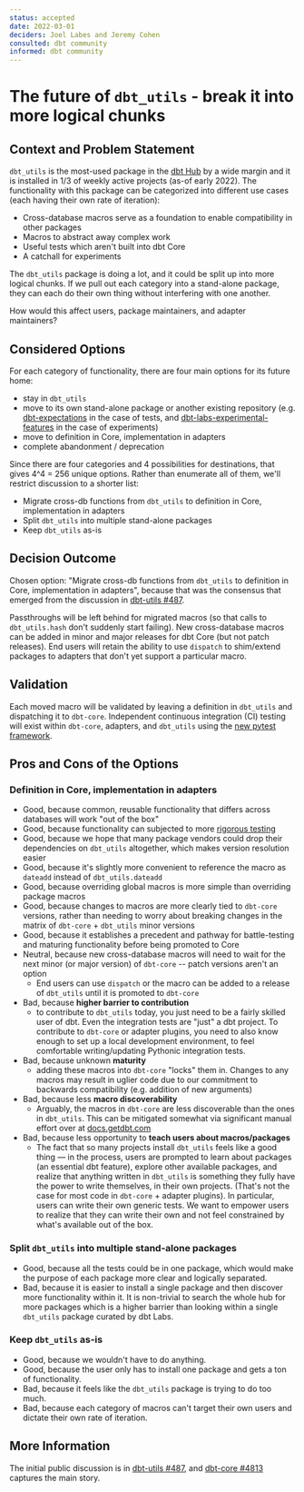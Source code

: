 ```yaml
---
status: accepted
date: 2022-03-01
deciders: Joel Labes and Jeremy Cohen
consulted: dbt community
informed: dbt community
---
```

# The future of `dbt_utils` - break it into more logical chunks

## Context and Problem Statement

`dbt_utils` is the most-used package in the [dbt Hub]() by a wide margin and it is installed in 1/3 of weekly active projects (as-of early 2022). The functionality with this package can be categorized into different use cases (each having their own rate of iteration):
- Cross-database macros serve as a foundation to enable compatibility in other packages
- Macros to abstract away complex work
- Useful tests which aren't built into dbt Core
- A catchall for experiments

The `dbt_utils` package is doing a lot, and it could be split up into more logical chunks. If we pull out each category into a stand-alone package, they can each do their own thing without interfering with one another.

How would this affect users, package maintainers, and adapter maintainers?

## Considered Options

For each category of functionality, there are four main options for its future home:
* stay in `dbt_utils`
* move to its own stand-alone package or another existing repository (e.g. [dbt-expectations](https://github.com/calogica/dbt-expectations) in the case of tests, and [dbt-labs-experimental-features](https://github.com/dbt-labs/dbt-labs-experimental-features) in the case of experiments)
* move to definition in Core, implementation in adapters
* complete abandonment / deprecation

Since there are four categories and 4 possibilities for destinations, that gives 4^4 = 256 unique options. Rather than enumerate all of them, we'll restrict discussion to a shorter list:

* Migrate cross-db functions from `dbt_utils` to definition in Core, implementation in adapters
* Split `dbt_utils` into multiple stand-alone packages
* Keep `dbt_utils` as-is

## Decision Outcome

Chosen option: "Migrate cross-db functions from `dbt_utils` to definition in Core, implementation in adapters", because
that was the consensus that emerged from the discussion in [dbt-utils #487](https://github.com/dbt-labs/dbt-utils/discussions/487).

Passthroughs will be left behind for migrated macros (so that calls to `dbt_utils.hash` don't suddenly start failing). New cross-database macros can be added in minor and major releases for dbt Core (but not patch releases). End users will retain the ability to use `dispatch` to shim/extend packages to adapters that don't yet support a particular macro.

## Validation

Each moved macro will be validated by leaving a definition in `dbt_utils` and dispatching it to `dbt-core`. Independent continuous integration (CI) testing will exist within `dbt-core`, adapters, and `dbt_utils` using the [new pytest framework](https://docs.getdbt.com/docs/contributing/testing-a-new-adapter).

## Pros and Cons of the Options

### Definition in Core, implementation in adapters

* Good, because common, reusable functionality that differs across databases will work "out of the box"
* Good, because functionality can subjected to more [rigorous testing](https://docs.getdbt.com/docs/contributing/testing-a-new-adapter)
* Good, because we hope that many package vendors could drop their dependencies on `dbt_utils` altogether, which makes version resolution easier
* Good, because it's slightly more convenient to reference the macro as `dateadd` instead of `dbt_utils.dateadd`
* Good, because overriding global macros is more simple than overriding package macros
* Good, because changes to macros are more clearly tied to `dbt-core` versions, rather than needing to worry about breaking changes in the matrix of `dbt-core` + `dbt_utils` minor versions
* Good, because it establishes a precedent and pathway for battle-testing and maturing functionality before being promoted to Core
* Neutral, because new cross-database macros will need to wait for the next minor (or major version) of `dbt-core` -- patch versions aren't an option
    * End users can use `dispatch` or the macro can be added to a release of `dbt_utils` until it is promoted to `dbt-core`
* Bad, because **higher barrier to contribution**
    * to contribute to `dbt_utils` today, you just need to be a fairly skilled user of dbt. Even the integration tests are "just" a dbt project. To contribute to `dbt-core` or adapter plugins, you need to also know enough to set up a local development environment, to feel comfortable writing/updating Pythonic integration tests.
* Bad, because unknown **maturity**
    * adding these macros into `dbt-core` "locks" them in. Changes to any macros may result in uglier code due to our commitment to backwards compatibility (e.g. addition of new arguments)
* Bad, because less **macro discoverability**
    * Arguably, the macros in `dbt-core` are less discoverable than the ones in `dbt_utils`. This can be mitigated somewhat via significant manual effort over at [docs.getdbt.com](https://docs.getdbt.com/)
* Bad, because less opportunity to **teach users about macros/packages**
    * The fact that so many projects install `dbt_utils` feels like a good thing — in the process, users are prompted to learn about packages (an essential dbt feature), explore other available packages, and realize that anything written in `dbt_utils` is something they fully have the power to write themselves, in their own projects. (That's not the case for most code in `dbt-core` + adapter plugins). In particular, users can write their own generic tests. We want to empower users to realize that they can write their own and not feel constrained by what's available out of the box.

### Split `dbt_utils` into multiple stand-alone packages

* Good, because all the tests could be in one package, which would make the purpose of each package more clear and logically separated.
* Bad, because it is easier to install a single package and then discover more functionality within it. It is non-trivial to search the whole hub for more packages which is a higher barrier than looking within a single `dbt_utils` package curated by dbt Labs.

### Keep `dbt_utils` as-is

* Good, because we wouldn't have to do anything.
* Good, because the user only has to install one package and gets a ton of functionality.
* Bad, because it feels like the `dbt_utils` package is trying to do too much.
* Bad, because each category of macros can't target their own users and dictate their own rate of iteration.

## More Information

The initial public discussion is in [dbt-utils #487](https://github.com/dbt-labs/dbt-utils/discussions/487), and [dbt-core #4813](https://github.com/dbt-labs/dbt-core/issues/4813) captures the main story.
